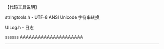【代码工具说明】

stringtools.h   -   UTF-8 ANSI Unicode 字符串转换

UILog.h         -   日志


ssssss
AAAAAAAAAAAAAAAAAAAAA


-----------------------------------------------------------------------
